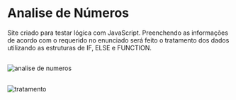 # Analise de Números
 
Site criado para testar lógica com JavaScript.
Preenchendo as informações de acordo com o requerido no enunciado será feito o tratamento dos dados utilizando as estruturas de IF, ELSE e FUNCTION.

##

![analise de numeros](https://user-images.githubusercontent.com/92870039/141298421-7032f288-690d-45c3-a04a-1cb23f52b957.png)

##

![tratamento](https://user-images.githubusercontent.com/92870039/141298028-e59c27b7-53ac-470f-b146-daf035233fef.png)
